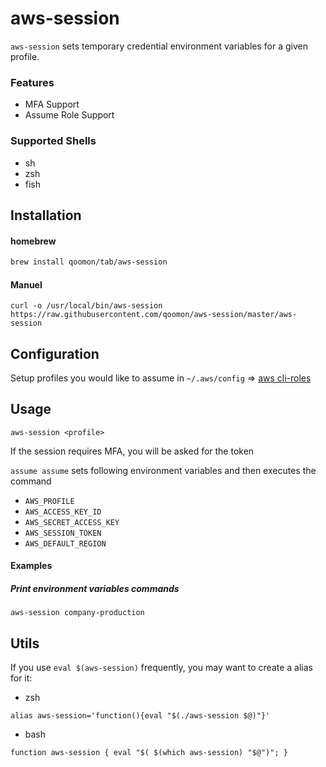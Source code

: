 # aws-session

`aws-session` sets temporary credential environment variables for a given profile.

### Features
* MFA Support 
* Assume Role Support

### Supported Shells
* sh 
* zsh
* fish


## Installation

#### homebrew

```bash
brew install qoomon/tab/aws-session
```

#### Manuel
`curl -o /usr/local/bin/aws-session https://raw.githubusercontent.com/qoomon/aws-session/master/aws-session`

## Configuration
Setup profiles you would like to assume in `~/.aws/config` => [aws cli-roles](https://docs.aws.amazon.com/cli/latest/userguide/cli-roles.html)


## Usage

`aws-session <profile>`

If the session requires MFA, you will be asked for the token

`assume assume` sets following environment variables and then executes the command 
* `AWS_PROFILE`
* `AWS_ACCESS_KEY_ID`
* `AWS_SECRET_ACCESS_KEY`
* `AWS_SESSION_TOKEN`
* `AWS_DEFAULT_REGION`

#### Examples

##### Print environment variables commands
`aws-session company-production`

## Utils
If you use `eval $(aws-session)` frequently, you may want to create a alias for it:

* zsh
```shell
alias aws-session='function(){eval "$(./aws-session $@)"}'
```
* bash
```shell
function aws-session { eval "$( $(which aws-session) "$@")"; }
```
